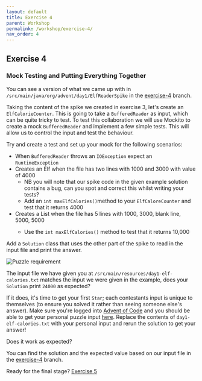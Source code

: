 ```yaml
---
layout: default
title: Exercise 4
parent: Workshop
permalink: /workshop/exercise-4/
nav_order: 4
---
```

## Exercise 4
### Mock Testing and Putting Everything Together

You can see a version of what we came up with in `/src/main/java/org/advent/day1/ElfReaderSpike` in the [exercise-4](https://github.com/jpgough/advent-of-tdd/tree/exercise-4) branch.

Taking the content of the spike we created in exercise 3, let's create an `ElfCalorieCounter`.
This is going to take a `BufferedReader` as input, which can be quite tricky to test.
To test this collaboration we will use Mockito to create a mock `BufferedReader` and implement a few simple tests.
This will allow us to control the input and test the behaviour.

Try and create a test and set up your mock for the following scenarios:
* When `BufferedReader` throws an `IOException` expect an `RuntimeException`
* Creates an Elf when the file has two lines with 1000 and 3000 with value of 4000
    * NB you will note that our spike code in the given example solution contains a bug, can you spot and correct this whilst writing your tests?
    * Add an `int maxElfCalories()`method to your `ElfCaloreCounter` and test that it returns 4000
* Creates a List<Elf> when the file has 5 lines with 1000, 3000, blank line, 5000, 5000
    * Use the `int maxElfCalories()` method to test that it returns 10,000


Add a `Solution` class that uses the other part of the spike to read in the input file and print the answer.

![Puzzle requirement](/assets/requirements3.png)

The input file we have given you at `/src/main/resources/day1-elf-calories.txt` matches the input we were given in the example, does your `Solution` print `24000` as expected?

If it does, it's time to get your first `Star`; each contestants input is unique to themselves (to ensure you solved it rather than seeing someone else's answer). Make sure you're logged into [Advent of Code](https://adventofcode.com/) and you should be able to get your personal puzzle input [here](https://adventofcode.com/2022/day/1/input). Replace the contents of `day1-elf-calories.txt` with your personal input and rerun the solution to get your answer!

Does it work as expected?

You can find the solution and the expected value based on our input file in the [exercise-4](https://github.com/jpgough/advent-of-tdd/tree/exercise-4) branch.

Ready for the final stage? [Exercise 5](/workshop/exercise-5/)